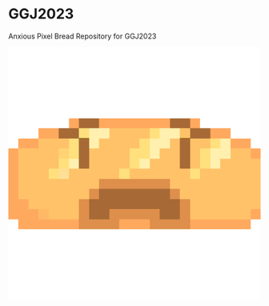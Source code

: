 # GGJ2023
Anxious Pixel Bread Repository for GGJ2023  

![Alt text](/Logos/AnxiousPixelBread.png "Anxious Pixel Bread")
